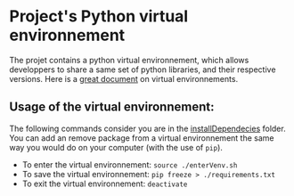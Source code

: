 # Project's Python virtual environnement
The projet contains a python virtual environnement, which allows developpers to share a same set of python libraries, and their respective versions. Here is a [great document](https://realpython.com/python-virtual-environments-a-primer/) on virtual environnements. 

## Usage of the virtual environnement:
The following commands consider you are in the [installDependecies](/installDependencies) folder.
You can add an remove package from a virtual environnement the same way you would do on your computer (with the use of `pip`).
- To enter the virtual environnement: `source ./enterVenv.sh`
- To save the virtual environnement: `pip freeze > ./requirements.txt`
- To exit the virtual environnement: `deactivate`
